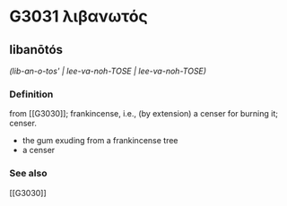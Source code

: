 # G3031 λιβανωτός

## libanōtós

_(lib-an-o-tos' | lee-va-noh-TOSE | lee-va-noh-TOSE)_

### Definition

from [[G3030]]; frankincense, i.e., (by extension) a censer for burning it; censer.

- the gum exuding from a frankincense tree
- a censer

### See also

[[G3030]]

